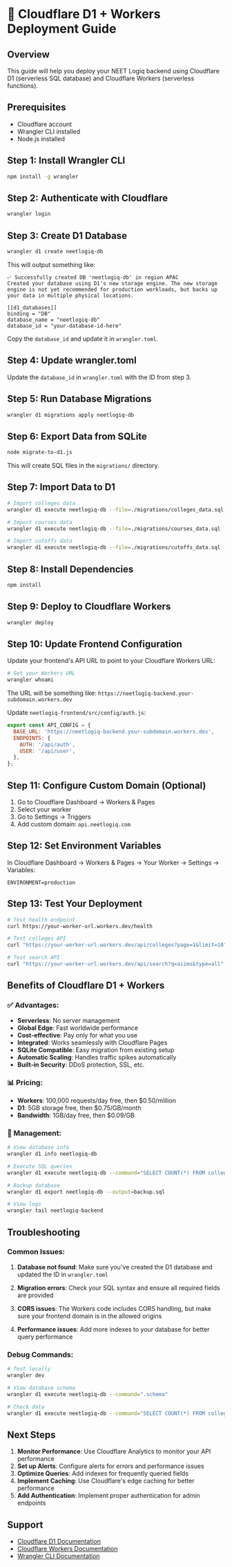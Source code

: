 # 🚀 Cloudflare D1 + Workers Deployment Guide

## Overview
This guide will help you deploy your NEET Logiq backend using Cloudflare D1 (serverless SQL database) and Cloudflare Workers (serverless functions).

## Prerequisites
- Cloudflare account
- Wrangler CLI installed
- Node.js installed

## Step 1: Install Wrangler CLI

```bash
npm install -g wrangler
```

## Step 2: Authenticate with Cloudflare

```bash
wrangler login
```

## Step 3: Create D1 Database

```bash
wrangler d1 create neetlogiq-db
```

This will output something like:
```
✅ Successfully created DB 'neetlogiq-db' in region APAC
Created your database using D1's new storage engine. The new storage engine is not yet recommended for production workloads, but backs up your data in multiple physical locations.

[[d1_databases]]
binding = "DB"
database_name = "neetlogiq-db"
database_id = "your-database-id-here"
```

Copy the `database_id` and update it in `wrangler.toml`.

## Step 4: Update wrangler.toml

Update the `database_id` in `wrangler.toml` with the ID from step 3.

## Step 5: Run Database Migrations

```bash
wrangler d1 migrations apply neetlogiq-db
```

## Step 6: Export Data from SQLite

```bash
node migrate-to-d1.js
```

This will create SQL files in the `migrations/` directory.

## Step 7: Import Data to D1

```bash
# Import colleges data
wrangler d1 execute neetlogiq-db --file=./migrations/colleges_data.sql

# Import courses data
wrangler d1 execute neetlogiq-db --file=./migrations/courses_data.sql

# Import cutoffs data
wrangler d1 execute neetlogiq-db --file=./migrations/cutoffs_data.sql
```

## Step 8: Install Dependencies

```bash
npm install
```

## Step 9: Deploy to Cloudflare Workers

```bash
wrangler deploy
```

## Step 10: Update Frontend Configuration

Update your frontend's API URL to point to your Cloudflare Workers URL:

```bash
# Get your Workers URL
wrangler whoami
```

The URL will be something like: `https://neetlogiq-backend.your-subdomain.workers.dev`

Update `neetlogiq-frontend/src/config/auth.js`:
```javascript
export const API_CONFIG = {
  BASE_URL: 'https://neetlogiq-backend.your-subdomain.workers.dev',
  ENDPOINTS: {
    AUTH: '/api/auth',
    USER: '/api/user',
  },
};
```

## Step 11: Configure Custom Domain (Optional)

1. Go to Cloudflare Dashboard → Workers & Pages
2. Select your worker
3. Go to Settings → Triggers
4. Add custom domain: `api.neetlogiq.com`

## Step 12: Set Environment Variables

In Cloudflare Dashboard → Workers & Pages → Your Worker → Settings → Variables:

```
ENVIRONMENT=production
```

## Step 13: Test Your Deployment

```bash
# Test health endpoint
curl https://your-worker-url.workers.dev/health

# Test colleges API
curl "https://your-worker-url.workers.dev/api/colleges?page=1&limit=10"

# Test search API
curl "https://your-worker-url.workers.dev/api/search?q=aiims&type=all"
```

## Benefits of Cloudflare D1 + Workers

### ✅ Advantages:
- **Serverless**: No server management
- **Global Edge**: Fast worldwide performance
- **Cost-effective**: Pay only for what you use
- **Integrated**: Works seamlessly with Cloudflare Pages
- **SQLite Compatible**: Easy migration from existing setup
- **Automatic Scaling**: Handles traffic spikes automatically
- **Built-in Security**: DDoS protection, SSL, etc.

### 📊 Pricing:
- **Workers**: 100,000 requests/day free, then $0.50/million
- **D1**: 5GB storage free, then $0.75/GB/month
- **Bandwidth**: 1GB/day free, then $0.09/GB

### 🔧 Management:

```bash
# View database info
wrangler d1 info neetlogiq-db

# Execute SQL queries
wrangler d1 execute neetlogiq-db --command="SELECT COUNT(*) FROM colleges"

# Backup database
wrangler d1 export neetlogiq-db --output=backup.sql

# View logs
wrangler tail neetlogiq-backend
```

## Troubleshooting

### Common Issues:

1. **Database not found**: Make sure you've created the D1 database and updated the ID in `wrangler.toml`

2. **Migration errors**: Check your SQL syntax and ensure all required fields are provided

3. **CORS issues**: The Workers code includes CORS handling, but make sure your frontend domain is in the allowed origins

4. **Performance issues**: Add more indexes to your database for better query performance

### Debug Commands:

```bash
# Test locally
wrangler dev

# View database schema
wrangler d1 execute neetlogiq-db --command=".schema"

# Check data
wrangler d1 execute neetlogiq-db --command="SELECT COUNT(*) FROM colleges"
```

## Next Steps

1. **Monitor Performance**: Use Cloudflare Analytics to monitor your API performance
2. **Set up Alerts**: Configure alerts for errors and performance issues
3. **Optimize Queries**: Add indexes for frequently queried fields
4. **Implement Caching**: Use Cloudflare's edge caching for better performance
5. **Add Authentication**: Implement proper authentication for admin endpoints

## Support

- [Cloudflare D1 Documentation](https://developers.cloudflare.com/d1/)
- [Cloudflare Workers Documentation](https://developers.cloudflare.com/workers/)
- [Wrangler CLI Documentation](https://developers.cloudflare.com/workers/wrangler/)
